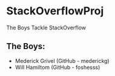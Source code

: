 # StackOverflowProj
The Boys Tackle StackOverflow

## The Boys:
* Mederick Grivel (GitHub - mederickg)
* Will Hamiltom (GitHub - foshesss)
